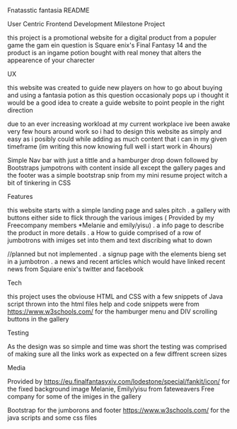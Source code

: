Fnatasstic fantasia README

User Centric Frontend Development Milestone Project  

this project is a promotional website for a digital product from a populer game
the gam ein question is Square enix's Final Fantasy 14 and the product is an ingame potion bought with real money
that alters the appearence of your charecter

UX

this website was created to guide new players on how to go about buying and using a fantasia potion as this question occasionaly pops up
i thought it would be a good idea to create a guide website to point people in the right direction

due to an ever increasing workload at my current workplace ive been awake very few hours around work so i had to design this
website as simply and easy as i posibly could while adding as much content that i can in my given timeframe (im writing this now knowing full well i start work in 4hours)

Simple Nav bar with just a tittle and a hamburger drop down followed by Bootstraps jumpotrons with content inside all except the gallery pages
and the footer was a simple bootstrap snip from my mini resume project witch a bit of tinkering in CSS

Features

this website starts with a simple landing page and sales pitch
. a gallery with buttons either side to flick through the various imiges ( Provided by my Freecompany members *Melanie and emily/yisu)
. a info page to describe the product in more details
. a How to guide comprised of a row of jumbotrons with imiges set into them and text discribing what to down

//planned but not implemented 
                              . a signup page with the elements bieng set in a jumbotron
                              . a news and recent articles which would have linked recent news from Squiare enix's twitter and facebook
                              


Tech

this project uses the obviouse HTML and CSS
with a few snippets of Java script thrown into the html files help and code snippets were from https://www.w3schools.com/
for the hamburger menu and DIV scrolling buttons in the gallery

Testing

As the design was so simple and time was short the testing was comprised of making sure all the links work as expected on a few diffrent screen sizes


Media

Provided by https://eu.finalfantasyxiv.com/lodestone/special/fankit/icon/ for the fixed background image
Melanie, Emily/yisu from fateweavers Free company for some of the imiges in the gallery

Bootstrap for the jumborons and footer 
https://www.w3schools.com/ for the java scripts and some css files


